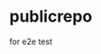 # publicrepo
for e2e test
































































































































































































































































































































































































































































































































































































































































































































































































































































































































































































































































































































































































































































































































































































































































































































































































































































































































































































































































































































































































































































































































































































































































































































































































































































































































































































































































































































































































































































































































































































































































































































































































































































































































































































































































































































































































































































































































































































































































































































































































































































































































































































































































































































































































































































































































































































































































































